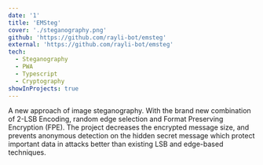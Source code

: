 ```yaml
---
date: '1'
title: 'EMSteg'
cover: './steganography.png'
github: 'https://github.com/rayli-bot/emsteg'
external: 'https://github.com/rayli-bot/emsteg'
tech:
  - Steganography
  - PWA
  - Typescript
  - Cryptography
showInProjects: true
---
```


A new approach of image steganography. With the brand new combination of 2-LSB Encoding, random edge selection and Format Preserving Encryption (FPE). The project decreases the encrypted message size, and prevents anonymous detection on the hidden secret message which protect important data in attacks better than existing LSB and edge-based techniques.